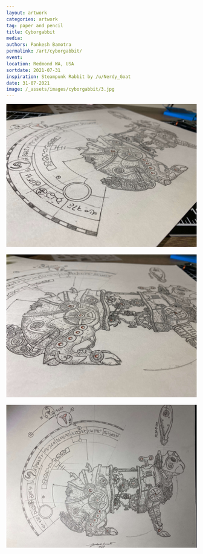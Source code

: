 ```yaml
---
layout: artwork
categories: artwork
tag: paper and pencil
title: Cyborgabbit
media: 
authors: Pankesh Bamotra
permalink: /art/cyborgabbit/
event: 
location: Redmond WA, USA
sortdate: 2021-07-31
inspiration: Steampunk Rabbit by /u/Nerdy_Goat
date: 31-07-2021
image: /_assets/images/cyborgabbit/3.jpg
---
```

![](/_assets/images/cyborgabbit/1.jpg)
<br/></br>
![](/_assets/images/cyborgabbit/2.jpg)
<br/><br/>
![](/_assets/images/cyborgabbit/3.jpg)